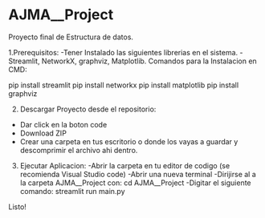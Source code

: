 # AJMA__Project
Proyecto final de Estructura de datos.

1.Prerequisitos:
-Tener Instalado las siguientes librerias en el sistema.
-Streamlit, NetworkX, graphviz, Matplotlib.
Comandos para la Instalacion en CMD:

pip install streamlit
pip install networkx
pip install matplotlib
pip install graphviz

2. Descargar Proyecto desde el repositorio:
- Dar click en la boton code
- Download ZIP
- Crear una carpeta en tus escritorio o donde los vayas a guardar y descomprimir el archivo ahi dentro.

3. Ejecutar Aplicacion:
-Abrir la carpeta en tu editor de codigo (se recomienda Visual Studio code)
-Abrir una nueva terminal
-Dirijirse al a la carpeta AJMA__Project con: cd AJMA__Project
-Digitar el siguiente comando: streamlit run main.py

Listo!
